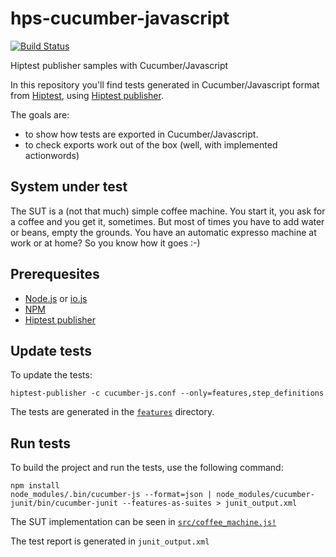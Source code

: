 # hps-cucumber-javascript
[![Build Status](https://travis-ci.com/claudiaerp/hps-cucumber-javascript.svg?branch=master)](https://travis-ci.com/claudiaerp/hps-cucumber-javascript)

Hiptest publisher samples with Cucumber/Javascript

In this repository you'll find tests generated in Cucumber/Javascript format from [Hiptest](https://hiptest.com), using [Hiptest publisher](https://github.com/hiptest/hiptest-publisher).

The goals are:

 * to show how tests are exported in Cucumber/Javascript.
 * to check exports work out of the box (well, with implemented actionwords)

System under test
------------------

The SUT is a (not that much) simple coffee machine. You start it, you ask for a coffee and you get it, sometimes. But most of times you have to add water or beans, empty the grounds. You have an automatic expresso machine at work or at home? So you know how it goes :-)

Prerequesites
-------------

* [Node.js](https://nodejs.org/en/) or [io.js](https://iojs.org/en/)
* [NPM](https://www.npmjs.com/)
* [Hiptest publisher](https://github.com/hiptest/hiptest-publisher)

Update tests
-------------

To update the tests:

    hiptest-publisher -c cucumber-js.conf --only=features,step_definitions

The tests are generated in the [``features``](https://github.com/hiptest/hps-cucumber-javascript/tree/master/features) directory.


Run tests
---------

To build the project and run the tests, use the following command:

    npm install
    node_modules/.bin/cucumber-js --format=json | node_modules/cucumber-junit/bin/cucumber-junit --features-as-suites > junit_output.xml

The SUT implementation can be seen in [``src/coffee_machine.js!``](https://github.com/hiptest/hps-cucumber-javascript/blob/master/src/coffee_machine.js)

The test report is generated in ```junit_output.xml```
